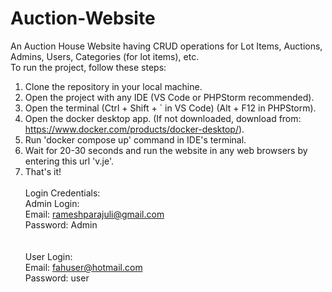 # Auction-Website

An Auction House Website having CRUD operations for Lot Items, Auctions, Admins, Users, Categories (for lot items), etc.<br>
To run the project, follow these steps:<br>
1. Clone the repository in your local machine.<br>
2. Open the project with any IDE (VS Code or PHPStorm recommended).<br>
3. Open the terminal (Ctrl + Shift + ` in VS Code) (Alt + F12 in PHPStorm).<br>
4. Open the docker desktop app. (If not downloaded, download from: https://www.docker.com/products/docker-desktop/).<br>
5. Run 'docker compose up' command in IDE's terminal.<br>
6. Wait for 20-30 seconds and run the website in any web browsers by entering this url 'v.je'.<br>
7. That's it!<br><br>
Login Credentials:<br>
Admin Login:<br>
    Email: rameshparajuli@gmail.com<br>
    Password: Admin<br>
<br><br>
User Login:<br>
    Email: fahuser@hotmail.com<br>
    Password: user<br>
